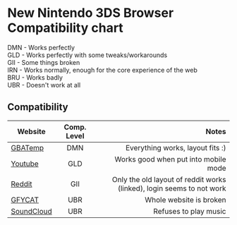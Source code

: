 # New Nintendo 3DS Browser Compatibility chart
DMN - Works perfectly<br>
GLD - Works perfectly with some tweaks/workarounds<br>
GII - Some things broken<br>
IRN - Works normally, enough for the core experience of the web<br>
BRU - Works badly<br>
UBR - Doesn't work at all<br>
## Compatibility
| Website       | Comp. Level   | Notes |
| ------------- |:-------------:| -----:|
| [GBATemp](https://gbatemp.net)| DMN | Everything works, layout fits :) |
| [Youtube](https://youtube.com)| GLD | Works good when put into mobile mode |
| [Reddit](https://old.reddit.com) | GII | Only the old layout of reddit works (linked), login seems to not work |
| [GFYCAT](https://gfycat.com) | UBR | Whole website is broken |
| [SoundCloud](https://soundcloud.com)| UBR | Refuses to play music |

